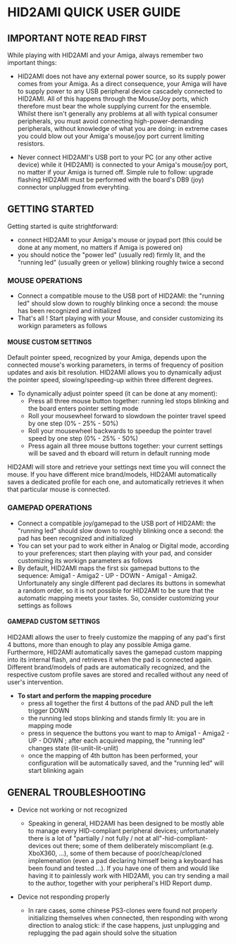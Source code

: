# **HID2AMI QUICK USER GUIDE** 


## **IMPORTANT NOTE READ FIRST**

While playing with HID2AMI and your Amiga, always remember two important things:

- HID2AMI does not have any external power source, so its supply power comes from your Amiga. As a direct consequence, your Amiga will have to supply power to any USB peripheral device cascadely connected to HID2AMI. All of this happens through the Mouse/Joy ports, which therefore must bear the whole supplying current for the ensemble. Whilst there isn't generally any problems at all with typical consumer peripherals, you must avoid connecting high-power-demanding peripherals, without knowledge of what you are doing: in extreme cases you could blow out your Amiga's mouse/joy port current limiting resistors.

- Never connect HID2AMI's USB port to your PC (or any other active device) while it (HID2AMI) is connected to your Amiga's mouse/joy port, no matter if your Amiga is turned off. Simple rule to follow: upgrade flashing HID2AMI must be performed with the board's DB9 (joy) connector unplugged from everyhting.  



## **GETTING STARTED**

Getting started is quite strightforward: 

- connect HID2AMI to your Amiga's mouse or joypad port (this could be done at any moment, no matters if Amiga is powered on)
- you should notice the "power led" (usually red) firmly lit, and the "running led" (usually green or yellow) blinking roughly twice a second


### **MOUSE OPERATIONS**

- Connect a compatible mouse to the USB port of HID2AMI: the "running led" should slow down to roughly blinking once a second: the mouse has been recognized and initialized
- That's all ! Start playing with your Mouse, and consider customizing its workign parameters as follows


#### **MOUSE CUSTOM SETTINGS**

Default pointer speed, recognized by your Amiga, depends upon the connected mouse's working parameters, in terms of frequency of position updates and axis bit resolution.
HID2AMI allows you to dynamically adjust the pointer speed, slowing/speeding-up within three different degrees.

- To dynamically adjust pointer speed (it can be done at any moment): 
  - Press all three mouse button together: running led stops blinking and the board enters pointer setting mode
  - Roll your mousewheel forward to slowdown the pointer travel speed by one step (0% - 25% - 50%)
  - Roll your mousewheel backwards to speedup the pointer travel speed by one step (0% - 25% - 50%)
  - Press again all three mouse buttons together: your current settings will be saved and th eboard will return in default running mode



HID2AMI will store and retrieve your settings next time you will connect the mouse. If you have different mice brand/models, HID2AMI automatically saves a dedicated profile for each one, and automatically retrieves it when that particular mouse is connected.


### **GAMEPAD OPERATIONS**

- Connect a compatible joy/gamepad to the USB port of HID2AMI: the "running led" should slow down to roughly blinking once a second: the pad has been recognized and initialized
- You can set your pad to work either in Analog or Digital mode, according to your preferences; start then playing with your pad, and consider customizing its workign parameters as follows
- By default, HID2AMI maps the first six gamepad buttons to the sequence: Amiga1 - Amiga2 - UP - DOWN - Amiga1 - Amiga2. Unfortunately any single different pad declares its buttons in somewhat a random order, so it is not possible for HID2AMI to be sure that the automatic mapping meets your tastes. So, consider customizing your settings as follows


#### **GAMEPAD CUSTOM SETTINGS**

HID2AMI allows the user to freely customize the mapping of any pad's first 4 buttons, more than enough to play any possible Amiga game. Furthermore, HID2AMI automatically saves the gamepad custom mapping into its internal flash, and retrieves it when the pad is connected again. Different brand/models of pads are automatically recognized, and the respective custom profile saves are stored and recalled without any need of user's intervention.

- **To start and perform the mapping procedure**
  - press all together the first 4 buttons of the pad AND pull the left trigger DOWN
  - the running led stops blinking and stands firmly lit: you are in mapping mode
  - press in sequence the buttons you want to map to Amiga1 - Amiga2 - UP - DOWN ; after each acquired mapping, the "running led" changes state (lit-unlit-lit-unlit)
  - once the mapping of 4th button has been performed, your configuration will be automatically saved, and the "running led" will start blinking again



## **GENERAL TROUBLESHOOTING**

- Device not working or not recognized
  - Speaking in general, HID2AMI has been designed to be mostly able to manage every HID-compliant peripheral devices; unfortunately there is a lot of "partially / not fully / not at all"-hid-compliant-devices out there; some of them deliberately miscompliant (e.g. XboX360, ...), some of them because of poor/cheap/cloned implemenation (even a pad declaring himself being a keyboard has been found and tested ...). If you have one of them and would like having it to painlessly work with HID2AMI, you can try sending a mail to the author, together with your peripheral's HID Report dump.

- Device not responding properly
  - In rare cases, some chinese PS3-clones were found not properly initializing themselves when connected, then responding with wrong direction to analog stick: if the case happens, just unplugging and replugging the pad again should solve the situation
